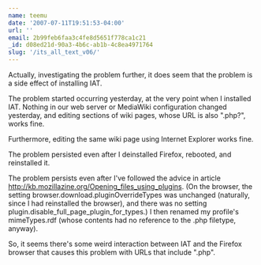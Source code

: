 ```yaml
---
name: teemu
date: '2007-07-11T19:51:53-04:00'
url: ''
email: 2b99feb6faa3c4fe8d5651f778ca1c21
_id: d08ed21d-90a3-4b6c-ab1b-4c8ea4971764
slug: '/its_all_text_v06/'
---
```


Actually, investigating the problem further, it does seem that the problem is
a side effect of installing IAT.

The problem started occurring yesterday, at the very point when I installed
IAT. Nothing in our web server or MediaWiki configuration changed yesterday,
and editing sections of wiki pages, whose URL is also ".php?", works fine.

Furthermore, editing the same wiki page using Internet Explorer works fine.

The problem persisted even after I deinstalled Firefox, rebooted, and
reinstalled it.

The problem persists even after I've followed the advice in article
http://kb.mozillazine.org/Opening_files_using_plugins. (On the browser, the
setting browser.download.pluginOverrideTypes was unchanged (naturally, since I
had reinstalled the browser), and there was no setting
plugin.disable_full_page_plugin_for_types.) I then renamed my profile's
mimeTypes.rdf (whose contents had no reference to the .php filetype, anyway).

So, it seems there's some weird interaction between IAT and the Firefox
browser that causes this problem with URLs that include ".php".
